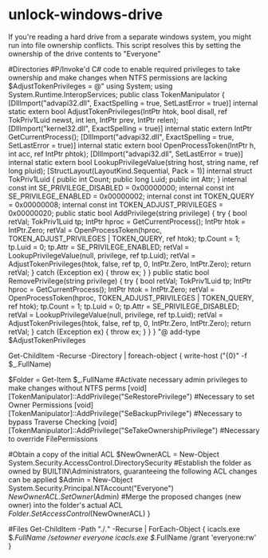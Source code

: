 # unlock-windows-drive
If you're reading a hard drive from a separate windows system, you might run into file ownership conflicts.  This script resolves this by setting the ownership of the drive contents to "Everyone"

#Directories
#P/Invoke'd C# code to enable required privileges to take ownership and make changes when NTFS permissions are lacking
$AdjustTokenPrivileges = @"
using System;
using System.Runtime.InteropServices;
 public class TokenManipulator
 {
  [DllImport("advapi32.dll", ExactSpelling = true, SetLastError = true)]
  internal static extern bool AdjustTokenPrivileges(IntPtr htok, bool disall,
  ref TokPriv1Luid newst, int len, IntPtr prev, IntPtr relen);
  [DllImport("kernel32.dll", ExactSpelling = true)]
  internal static extern IntPtr GetCurrentProcess();
  [DllImport("advapi32.dll", ExactSpelling = true, SetLastError = true)]
  internal static extern bool OpenProcessToken(IntPtr h, int acc, ref IntPtr
  phtok);
  [DllImport("advapi32.dll", SetLastError = true)]
  internal static extern bool LookupPrivilegeValue(string host, string name,
  ref long pluid);
  [StructLayout(LayoutKind.Sequential, Pack = 1)]
  internal struct TokPriv1Luid
  {
   public int Count;
   public long Luid;
   public int Attr;
  }
  internal const int SE_PRIVILEGE_DISABLED = 0x00000000;
  internal const int SE_PRIVILEGE_ENABLED = 0x00000002;
  internal const int TOKEN_QUERY = 0x00000008;
  internal const int TOKEN_ADJUST_PRIVILEGES = 0x00000020;
  public static bool AddPrivilege(string privilege)
  {
   try
   {
    bool retVal;
    TokPriv1Luid tp;
    IntPtr hproc = GetCurrentProcess();
    IntPtr htok = IntPtr.Zero;
    retVal = OpenProcessToken(hproc, TOKEN_ADJUST_PRIVILEGES | TOKEN_QUERY, ref htok);
    tp.Count = 1;
    tp.Luid = 0;
    tp.Attr = SE_PRIVILEGE_ENABLED;
    retVal = LookupPrivilegeValue(null, privilege, ref tp.Luid);
    retVal = AdjustTokenPrivileges(htok, false, ref tp, 0, IntPtr.Zero, IntPtr.Zero);
    return retVal;
   }
   catch (Exception ex)
   {
    throw ex;
   }
  }
  public static bool RemovePrivilege(string privilege)
  {
   try
   {
    bool retVal;
    TokPriv1Luid tp;
    IntPtr hproc = GetCurrentProcess();
    IntPtr htok = IntPtr.Zero;
    retVal = OpenProcessToken(hproc, TOKEN_ADJUST_PRIVILEGES | TOKEN_QUERY, ref htok);
    tp.Count = 1;
    tp.Luid = 0;
    tp.Attr = SE_PRIVILEGE_DISABLED;
    retVal = LookupPrivilegeValue(null, privilege, ref tp.Luid);
    retVal = AdjustTokenPrivileges(htok, false, ref tp, 0, IntPtr.Zero, IntPtr.Zero);
    return retVal;
   }
   catch (Exception ex)
   {
    throw ex;
   }
  }
 }
"@
add-type $AdjustTokenPrivileges

Get-ChildItem -Recurse -Directory | foreach-object  { write-host ("{0}" -f $_.FullName)

$Folder = Get-Item $_.FullName
#Activate necessary admin privileges to make changes without NTFS perms
[void][TokenManipulator]::AddPrivilege("SeRestorePrivilege") #Necessary to set Owner Permissions
[void][TokenManipulator]::AddPrivilege("SeBackupPrivilege") #Necessary to bypass Traverse Checking
[void][TokenManipulator]::AddPrivilege("SeTakeOwnershipPrivilege") #Necessary to override FilePermissions

#Obtain a copy of the initial ACL
$NewOwnerACL = New-Object System.Security.AccessControl.DirectorySecurity
#Establish the folder as owned by BUILTIN\Administrators, guaranteeing the following ACL changes can be applied
$Admin = New-Object System.Security.Principal.NTAccount("Everyone")
$NewOwnerACL.SetOwner($Admin)
#Merge the proposed changes (new owner) into the folder's actual ACL
$Folder.SetAccessControl($NewOwnerACL)
}

#Files
Get-ChildItem -Path "./*.*" -Recurse | ForEach-Object {
    icacls.exe $_.FullName /setowner everyone
    icacls.exe $_.FullName /grant 'everyone:rw'
}
